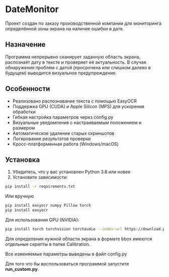 # DateMonitor

Проект создан по заказу производственной компании для мониторинга определённой зоны экрана на наличие ошибки в дате.

## Назначение

Программа непрерывно сканирует заданную область экрана, распознаёт дату в тексте и проверяет её актуальность. В случае обнаружения проблем с датой (просрочена или слишком далеко в будущем) выводится визуальное предупреждение.

## Особенности

- Реализовано распознавание текста с помощью EasyOCR
- Поддержка GPU (CUDA) и Apple Silicon (MPS) для ускорения обработки
- Гибкая настройка параметров через config.py
- Визуальные уведомления с настраиваемым положением и размером
- Автоматическое удаление старых скриншотов
- Логирование результатов проверки
- Кросс-платформенная работа (Windows/macOS)

## Установка

1. Убедитесь, что у вас установлен Python 3.8 или новее
2. Установите зависимости:
```bash
pip install -r requirements.txt
```
Или вручную
```bash
pip install easyocr numpy Pillow torch
pip install easyocr
```
Для использования GPU (NVIDIA):
```bash
pip install torch torchvision torchaudio --index-url https://download.pytorch.org/whl/cpu
```

Для определения нужной области экрана в формате bbox имеются отдельные скрипты 
в папке Calibration.

Все изменяемые параметры выведены в файл config.py

Для того что бы воспользоваться программой запустите **run_custom.py**.

